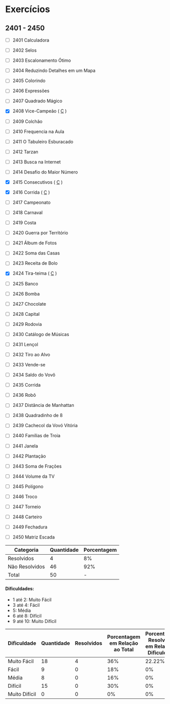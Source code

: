 # Exercícios
## 2401 - 2450

- [ ] 2401	Calculadora
- [ ] 2402	Selos
- [ ] 2403	Escalonamento Ótimo
- [ ] 2404	Reduzindo Detalhes em um Mapa
- [ ] 2405	Colorindo
- [ ] 2406	Expressões
- [ ] 2407	Quadrado Mágico
- [x] 2408	Vice-Campeão ( [C](https://github.com/thiagoeletronicag7/BeeCrowd/blob/main/C%C3%B3digos/2401%20-%202450/2408%20-%20Vice-Campe%C3%A3o/2408%20-%20Vice-Campe%C3%A3o.c) )
- [ ] 2409	Colchão
- [ ] 2410	Frequencia na Aula
- [ ] 2411	O Tabuleiro Esburacado
- [ ] 2412	Tarzan
- [ ] 2413	Busca na Internet
- [ ] 2414	Desafio do Maior Número
- [x] 2415	Consecutivos ( [C](https://github.com/thiagoeletronicag7/BeeCrowd/blob/main/C%C3%B3digos/2401%20-%202450/2415%20-%20Consecutivos/2415%20-%20Consecutivos.c) )
- [x] 2416	Corrida ( [C](https://github.com/thiagoeletronicag7/BeeCrowd/blob/main/C%C3%B3digos/2401%20-%202450/2416%20-%20Corrida/2416%20-%20Corrida.c) )
- [ ] 2417	Campeonato
- [ ] 2418	Carnaval
- [ ] 2419	Costa
- [ ] 2420	Guerra por Território
- [ ] 2421	Álbum de Fotos
- [ ] 2422	Soma das Casas
- [ ] 2423	Receita de Bolo
- [x] 2424	Tira-teima ( [C](https://github.com/thiagoeletronicag7/BeeCrowd/blob/main/C%C3%B3digos/2401%20-%202450/2424%20-%20Tira-teima/2424%20-%20Tira-teima.c) )
- [ ] 2425	Banco
- [ ] 2426	Bomba
- [ ] 2427	Chocolate
- [ ] 2428	Capital
- [ ] 2429	Rodovia
- [ ] 2430	Catálogo de Músicas
- [ ] 2431	Lençol
- [ ] 2432	Tiro ao Alvo
- [ ] 2433	Vende-se
- [ ] 2434	Saldo do Vovô
- [ ] 2435	Corrida
- [ ] 2436	Robô
- [ ] 2437	Distância de Manhattan
- [ ] 2438	Quadradinho de 8
- [ ] 2439	Cachecol da Vovó Vitória
- [ ] 2440	Famílias de Troia
- [ ] 2441	Janela
- [ ] 2442	Plantação
- [ ] 2443	Soma de Frações
- [ ] 2444	Volume da TV
- [ ] 2445	Polígono
- [ ] 2446	Troco
- [ ] 2447	Torneio
- [ ] 2448	Carteiro
- [ ] 2449	Fechadura
- [ ] 2450	Matriz Escada



| Categoria  | Quantidade | Porcentagem |
| ------------- | ------------- | ------------- |
| Resolvidos | 4 | 8% |
| Não Resolvidos  | 46 | 92% |
| Total  | 50 | - |

#### Dificuldades:
- 1 até 2: Muito Fácil
- 3 até 4: Fácil
- 5: Média
- 6 até 8: Difícil
- 9 até 10: Muito Difícil

| Dificuldade | Quantidade | Resolvidos | Porcentagem em Relação ao Total | Porcentagem Resolvidos em Relação à Dificuldade|
| ------------- | ------------- | ------------- | ------------- | ------------- |
| Muito Fácil | 18 | 4 | 36% | 22.22% |
| Fácil | 9 | 0 | 18% | 0% |
| Média | 8 | 0 | 16% | 0% |
| Difícil | 15 | 0 | 30% | 0% |
| Muito Difícil | 0 | 0 | 0% | 0% |
